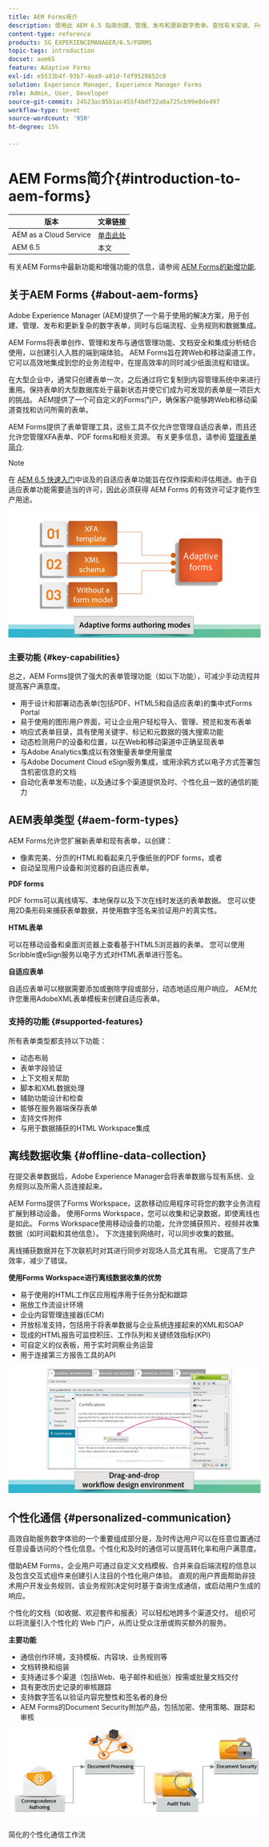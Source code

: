 ```yaml
---
title: AEM Forms简介
description: 使用此 AEM 6.5 指南创建、管理、发布和更新数字表单。查找有关安装、升级和配置数字表单的帮助，并了解如何创作自适应表单。
content-type: reference
products: SG_EXPERIENCEMANAGER/6.5/FORMS
topic-tags: introduction
docset: aem65
feature: Adaptive Forms
exl-id: e5533b4f-93b7-4ea9-a01d-fdf9528652c8
solution: Experience Manager, Experience Manager Forms
role: Admin, User, Developer
source-git-commit: 24523ac85b1ac455f4bdf32a0a725cb99e0de497
workflow-type: tm+mt
source-wordcount: '950'
ht-degree: 15%

---
```


# AEM Forms简介{#introduction-to-aem-forms}

| 版本 | 文章链接 |
| -------- | ---------------------------- |
| AEM as a Cloud Service | [单击此处](https://experienceleague.adobe.com/docs/experience-manager-cloud-service/content/forms/forms-overview/home.html) |
| AEM 6.5 | 本文 |

有关AEM Forms中最新功能和增强功能的信息，请参阅 [AEM Forms的新增功能](../../forms/using/whats-new.md).

## 关于AEM Forms {#about-aem-forms}

Adobe Experience Manager (AEM)提供了一个易于使用的解决方案，用于创建、管理、发布和更新复杂的数字表单，同时与后端流程、业务规则和数据集成。

AEM Forms将表单创作、管理和发布与通信管理功能、文档安全和集成分析结合使用，以创建引人入胜的端到端体验。 AEM Forms旨在跨Web和移动渠道工作，它可以高效地集成到您的业务流程中，在提高效率的同时减少纸面流程和错误。

在大型企业中，通常只创建表单一次，之后通过将它复制到内容管理系统中来进行重用。保持表单的大型数据库处于最新状态并使它们成为可发现的表单是一项巨大的挑战。 AEM提供了一个可自定义的Forms门户，确保客户能够跨Web和移动渠道查找和访问所需的表单。

AEM Forms提供了表单管理工具，这些工具不仅允许您管理自适应表单，而且还允许您管理XFA表单、PDF forms和相关资源。 有关更多信息，请参阅 [管理表单简介](../../forms/using/introduction-managing-forms.md).

>[!NOTE]
>
>在 [AEM 6.5 快速入门](https://experienceleague.adobe.com/docs/experience-manager-65/deploying/deploying/deploy.html)中谈及的自适应表单功能旨在仅作探索和评估用途。由于自适应表单功能需要适当的许可，因此必须获得 AEM Forms 的有效许可证才能作生产用途。

![AEM forms功能](do-not-localize/4th-draft-updated.gif)

### 主要功能 {#key-capabilities}

总之，AEM Forms提供了强大的表单管理功能（如以下功能），可减少手动流程并提高客户满意度。

* 用于设计和部署动态表单(包括PDF、HTML5和自适应表单)的集中式Forms Portal
* 易于使用的图形用户界面，可让企业用户轻松导入、管理、预览和发布表单
* 响应式表单目录，具有使用关键字、标记和元数据的强大搜索功能
* 动态检测用户的设备和位置，以在Web和移动渠道中正确呈现表单
* 与Adobe Analytics集成以有效衡量表单使用量度
* 与Adobe Document Cloud eSign服务集成，或用涂鸦方式以电子方式签署包含机密信息的文档
* 自动化表单发布功能，以及通过多个渠道提供及时、个性化且一致的通信的能力

## AEM表单类型 {#aem-form-types}

AEM Forms允许您扩展新表单和现有表单，以创建：

* 像素完美、分页的HTML和看起来几乎像纸张的PDF forms，或者
* 自动呈现用户设备和浏览器的自适应表单。

**PDF forms**

PDF forms可以离线填写、本地保存以及下次在线时发送的表单数据。 您可以使用2D条形码来捕获表单数据，并使用数字签名来验证用户的真实性。

**HTML表单**

可以在移动设备和桌面浏览器上查看基于HTML5浏览器的表单。 您可以使用Scribble或eSign服务以电子方式对HTML表单进行签名。

**自适应表单**

自适应表单可以根据需要添加或删除字段或部分，动态地适应用户响应。 AEM允许您重用AdobeXML表单模板来创建自适应表单。

### 支持的功能 {#supported-features}

所有表单类型都支持以下功能：

* 动态布局
* 表单字段验证
* 上下文相关帮助
* 脚本和XML数据处理
* 辅助功能设计和检查
* 能够在服务器端保存表单
* 支持文件附件
* 与用于数据捕获的HTML Workspace集成

## 离线数据收集 {#offline-data-collection}

在提交表单数据后，Adobe Experience Manager会将表单数据与现有系统、业务规则以及所需人员连接起来。

AEM Forms提供了Forms Workspace，这款移动应用程序可将您的数字业务流程扩展到移动设备。 使用Forms Workspace，您可以收集和记录数据，即使离线也是如此。 Forms Workspace使用移动设备的功能，允许您捕获照片、视频并收集数据（如时间戳和其他信息）。 下次连接到网络时，可以同步收集的数据。

离线捕获数据并在下次联机时对其进行同步对现场人员尤其有用。 它提高了生产效率，减少了错误。

**使用Forms Workspace进行离线数据收集的优势**

* 易于使用的HTML工作区应用程序用于任务分配和跟踪
* 拖放工作流设计环境
* 企业内容管理连接器(ECM)
* 开放标准支持，包括用于将表单数据与企业系统连接起来的XML和SOAP
* 现成的HTML报告可监控积压、工作队列和关键绩效指标(KPI)
* 可自定义的仪表板，用于实时洞察业务运营
* 用于连接第三方报告工具的API

![第三稿](do-not-localize/3rd-draft.gif)

## 个性化通信 {#personalized-communication}

高效自助服务数字体验的一个重要组成部分是，及时传达用户可以在任意位置通过任意设备访问的个性化信息。个性化和及时的通信可以提高转化率和用户满意度。

借助AEM Forms，企业用户可通过自定义文档模板、合并来自后端流程的信息以及包含交互式组件来创建引人注目的个性化用户体验。 直观的用户界面帮助非技术用户开发业务规则，该业务规则决定何时基于查询生成通信，或启动用户生成的响应。

个性化的文档（如收据、欢迎套件和报表）可以轻松地跨多个渠道交付。 组织可以将流量引入个性化的 Web 门户，从而让受众注册或购买额外的服务。

**主要功能**

* 通信创作环境，支持模板、内容块、业务规则等
* 文档转换和组装
* 支持通过多个渠道（包括Web、电子邮件和纸张）按需或批量文档交付
* 具有更改历史记录的审核跟踪
* 支持数字签名以验证内容完整性和签名者的身份
* AEM Forms的Document Security附加产品，包括加密、使用策略、跟踪和审核

![布局二](do-not-localize/layout-02.png)

简化的个性化通信工作流

